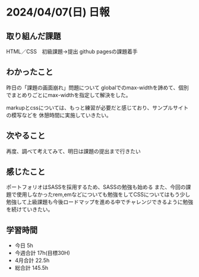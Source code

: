 # 2024/04/07(日) 日報

## 取り組んだ課題
HTML／CSS　初級課題→提出
github pagesの課題着手

## わかったこと
昨日の「課題の画面崩れ」問題について
globalでのmax-widthを諦めて、個別でまとめりごとにmax-widthを指定して解決をした。

markupとcssについては、もっと練習が必要だと感じており、サンプルサイトの模写などを
休憩時間に実施していきたい。

## 次やること
再度、調べて考えてみて、明日は課題の提出まで行きたい

## 感じたこと
ポートフォリオはSASSを採用するため、SASSの勉強も始める
また、今回の課題で使用しなかったrem,emなどについても勉強をしてCSSについてはもう少し勉強して上級課題も今後ロードマップを進める中でチャレンジできるように勉強を続けていきたい。


## 学習時間
- 今日 5h
- 今週合計 17h(目標30H)
- 4月合計 22.5h
- 総合計 145.5h